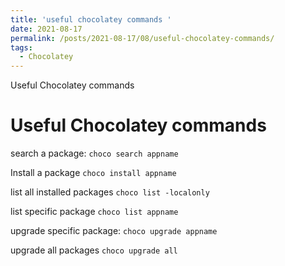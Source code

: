 ```yaml
---
title: 'useful chocolatey commands '
date: 2021-08-17
permalink: /posts/2021-08-17/08/useful-chocolatey-commands/
tags:
  - Chocolatey
---
```

Useful Chocolatey commands

# Useful Chocolatey commands

search a package:
``choco search appname``

Install a package
``choco install appname``

list all installed packages
``choco list -localonly``

list specific package
``choco list appname ``

upgrade specific package:
``choco upgrade appname``

upgrade all packages
``choco upgrade all``


